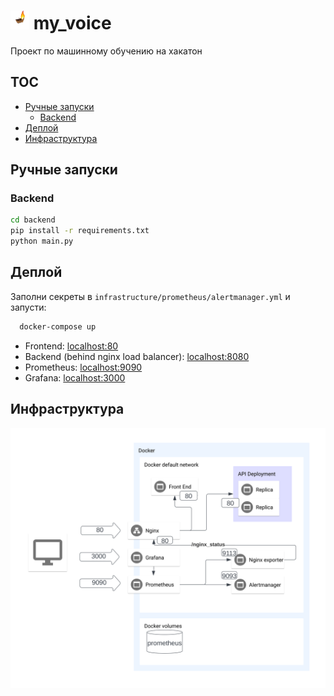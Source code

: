 # <img src="docs/logo.png" alt="Logo" style="width: 30px; height: 30px;"> my_voice

Проект по машинному обучению на хакатон

## TOC
- [Ручные запуски](#%D1%80%D1%83%D1%87%D0%BD%D1%8B%D0%B5-%D0%B7%D0%B0%D0%BF%D1%83%D1%81%D0%BA%D0%B8)
    - [Backend](#backend)
- [Деплой](#%D0%B4%D0%B5%D0%BF%D0%BB%D0%BE%D0%B9)
- [Инфраструктура](#%D0%B8%D0%BD%D1%84%D1%80%D0%B0%D1%81%D1%82%D1%80%D1%83%D0%BA%D1%82%D1%83%D1%80%D0%B0)

## Ручные запуски
### Backend
  ```bash
  cd backend
  pip install -r requirements.txt
  python main.py
  ```

## Деплой

Заполни секреты в `infrastructure/prometheus/alertmanager.yml` и запусти:

```bash
  docker-compose up
```

- Frontend: [localhost:80](localhost:80)
- Backend (behind nginx load balancer): [localhost:8080](localhost:8080)
- Prometheus: [localhost:9090](localhost:9090)
- Grafana: [localhost:3000](localhost:3000)

## Инфраструктура

<img src="docs/infrastructure.svg">


